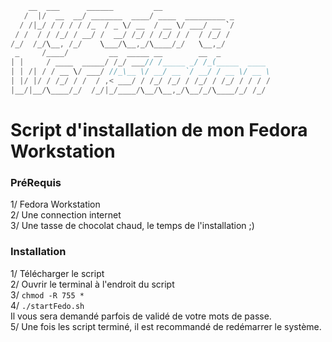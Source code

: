 ```rust
    __  ___      ______         __                        
   /  |/  __  __/ _______  ____/ ____  _________ _        
  / /|_/ / / / / /_  / _ \/ __  / __ \/ ___/ __ `/        
 / /  / / /_/ / __/ /  __/ /_/ / /_/ / /  / /_/ /         
/_/  /_/\__, /_/    \___/\__,_/\____/_/   \__,_/          
 _     /____/         __  _____ __        __  _           
| |     / ____  _____/ /_/ ___// /_____ _/ /_(_____  ____
| | /| / / __ \/ ___/ //_\__ \/ __/ __ `/ __/ / __ \/ __ \
| |/ |/ / /_/ / /  / ,< ___/ / /_/ /_/ / /_/ / /_/ / / / /
|__/|__/\____/_/  /_/|_/____/\__/\__,_/\__/_/\____/_/ /_/
```

# Script d'installation de mon Fedora Workstation

### PréRequis
1/ Fedora Workstation  
2/ Une connection internet     
3/ Une tasse de chocolat chaud, le temps de l'installation ;)    

### Installation
1/ Télécharger le script    
2/ Ouvrir le terminal à l'endroit du script     
3/ ```chmod -R 755 *```    
4/ ```./startFedo.sh```     
     Il vous sera demandé parfois de validé de votre mots de passe.  
5/ Une fois les script terminé, il est recommandé de redémarrer le système.     

